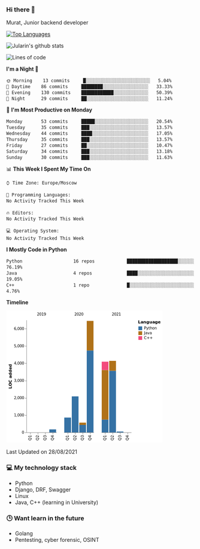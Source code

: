 ### Hi there 👋

Murat, Junior backend developer

[![Top Languages](https://github-readme-stats.vercel.app/api/top-langs/?username=Jularin&layout=compact)]()

![Jularin's github stats](https://github-readme-stats.vercel.app/api?username=Jularin&show_icons=true&include_all_commits=true&count_private=true)

<!--START_SECTION:waka-->
![Lines of code](https://img.shields.io/badge/From%20Hello%20World%20I%27ve%20Written-18417%20lines%20of%20code-blue)

**I'm a Night 🦉** 

```text
🌞 Morning    13 commits     █░░░░░░░░░░░░░░░░░░░░░░░░   5.04% 
🌆 Daytime    86 commits     ████████░░░░░░░░░░░░░░░░░   33.33% 
🌃 Evening    130 commits    ████████████░░░░░░░░░░░░░   50.39% 
🌙 Night      29 commits     ██░░░░░░░░░░░░░░░░░░░░░░░   11.24%

```
📅 **I'm Most Productive on Monday** 

```text
Monday       53 commits     █████░░░░░░░░░░░░░░░░░░░░   20.54% 
Tuesday      35 commits     ███░░░░░░░░░░░░░░░░░░░░░░   13.57% 
Wednesday    44 commits     ████░░░░░░░░░░░░░░░░░░░░░   17.05% 
Thursday     35 commits     ███░░░░░░░░░░░░░░░░░░░░░░   13.57% 
Friday       27 commits     ██░░░░░░░░░░░░░░░░░░░░░░░   10.47% 
Saturday     34 commits     ███░░░░░░░░░░░░░░░░░░░░░░   13.18% 
Sunday       30 commits     ███░░░░░░░░░░░░░░░░░░░░░░   11.63%

```


📊 **This Week I Spent My Time On** 

```text
⌚︎ Time Zone: Europe/Moscow

💬 Programming Languages: 
No Activity Tracked This Week

🔥 Editors: 
No Activity Tracked This Week

💻 Operating System: 
No Activity Tracked This Week

```

**I Mostly Code in Python** 

```text
Python                   16 repos            ███████████████████░░░░░░   76.19% 
Java                     4 repos             ████░░░░░░░░░░░░░░░░░░░░░   19.05% 
C++                      1 repo              █░░░░░░░░░░░░░░░░░░░░░░░░   4.76%

```


**Timeline**

![Chart not found](https://raw.githubusercontent.com/Jularin/Jularin/main/charts/bar_graph.png) 


 Last Updated on 28/08/2021
<!--END_SECTION:waka-->

### 💻 My technology stack
 - Python
 - Django, DRF, Swagger
 - Linux 
 - Java, C++ (learning in University)

### 🕒 Want learn in the future
 - Golang
 - Pentesting, cyber forensic, OSINT
